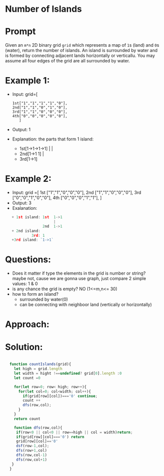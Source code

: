 # Number of Islands
# Prompt
Given an `m*n` 2D binary grid `grid` which represents a map of `1`s (land) and `0`s (water), return the number of islands. An island is surrounded by water and is formed by connecting adjacent lands horizontally or verticallu. You may assume all four edges of the grid are all surrounded by water.

# Example 1:
- Input: grid=[

      1st["1","1","1","1","0"],
      2nd["1","1","0","1","0"],
      3rd["1","1","0","0","0"],
      4th["0","0","0","0","0"],
         ]
- Output: 1
- Explanation: the parts that form 1 island:
  + 1st[1->1->1->1]
       |         |
  + 2nd[1->1     1]
        |
  + 3rd[1->1]

# Example 2:
- Input: grid =[
    1st     ["1","1","0","0","0"],
     2nd    ["1","1","0","0","0"],
     3rd    ["0","0","1","0","0"],
      4th   ["0","0","0","1","1"],
         ]
- Output: 3
- Exalanation:
```js
   + 1st island: 1st  1->1
                      |
                 2nd  1->1
   + 2nd island:
            3rd: 1
   +3rd island: `1->1`
```

# Questions:
- Does it matter if type the elements in the grid is number or string? maybe not, cause we are gonna use graph, just compare 2 simple values: 1 & 0
- is any chance the grid is empty? NO (1<=m,n<= 30)
- how to form an island?
  + surrounded by water(0)
  + can be connecting with neighboor land (vertically or horizontally)

# Approach:

# Solution:
```js

  function countIslands(grid){
    let high = grid.length
    let width = hight !==undefined? grid[0].length :0
    let count =0

    for(let row=0; row< high; row++){
      for(let col=0; col<width; col++){
        if(grid[row][col])==='0' continue;
        count ++
        dfs(row,col);
      }
    }
    return count

    function dfs(row,col){
     if(row<0 || col<0 || row==high || col = width)return;
     if(grid[row][col]==='0') return
     grid[row][col]=='0'
     dsf(row-1,col);
     dfs(row+1,col)
     dfs(row,col-1)
     dfs(row,col+1)
   }
  }
```
